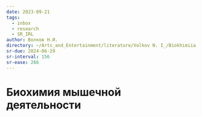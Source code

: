 ```yaml
---
date: 2023-09-21
tags:
  - inbox
  - research
  - SR_IRL
author: Волков Н.И.
directory: ~/Arts_and_Entertainment/literature/Volkov N. I_/Biokhimiia myshiechnoi dieiatiel'nosti (1603)/
sr-due: 2024-06-29
sr-interval: 156
sr-ease: 266
---
```


# Биохимия мышечной деятельности


